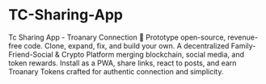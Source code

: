 # TC-Sharing-App
Tc Sharing App - Troanary Connection 🚀 Prototype open-source, revenue-free code. Clone, expand, fix, and build your own. A decentralized Family-Friend-Social &amp; Crypto Platform merging blockchain, social media, and token rewards. Install as a PWA, share links, react to posts, and earn Troanary Tokens crafted for authentic connection and simplicity.
